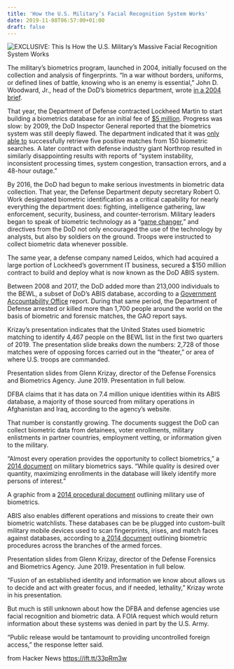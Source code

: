 ```yaml
---
title: 'How the U.S. Military’s Facial Recognition System Works'
date: 2019-11-08T06:57:00+01:00
draft: false
---
```


![](https://miro.medium.com/focal/1200/632/50/44/1*QwBzA2jKmHi5iUt8L-ox7w.jpeg "EXCLUSIVE: This Is How the U.S. Military’s Massive Facial Recognition System Works")  

The military’s biometrics program, launched in 2004, initially focused on the collection and analysis of fingerprints. “In a war without borders, uniforms, or defined lines of battle, knowing who is an enemy is essential,” John D. Woodward, Jr., head of the DoD’s biometrics department, wrote [in a 2004 brief](https://www.rand.org/content/dam/rand/pubs/reprints/2006/RAND_RP1183.pdf).

That year, the Department of Defense contracted Lockheed Martin to start building a biometrics database for an initial fee of [$5 million](https://gcn.com/articles/2004/10/07/incoming.aspx). Progress was slow: by 2009, the DoD Inspector General reported that the biometrics system was still deeply flawed. The department indicated that it was [only able to](https://www.dodig.mil/Portals/48/Documents/SAR/SAR-1-oct-2008-31-mar-2009.pdf?ver=2017-02-02-144706-227) successfully retrieve five positive matches from 150 biometric searches. A later contract with defense industry giant Northrop resulted in similarly disappointing results with reports of “system instability, inconsistent processing times, system congestion, transaction errors, and a 48-hour outage.”

By 2016, the DoD had begun to make serious investments in biometric data collection. That year, the Defense Department deputy secretary Robert O. Work designated biometric identification as a critical capability for nearly everything the department does: fighting, intelligence gathering, law enforcement, security, business, and counter-terrorism. Military leaders began to speak of biometric technology as a “[game changer](https://www.marines.mil/News/News-Display/Article/1394036/marine-corps-fields-game-changer-biometric-data-collection-system),” and directives from the DoD not only encouraged the use of the technology by analysts, but also by soldiers on the ground. Troops were instructed to collect biometric data whenever possible.

The same year, a defense company named Leidos, which had acquired a large portion of Lockheed’s government IT business, secured a $150 million contract to build and deploy what is now known as the DoD ABIS system.

Between 2008 and 2017, the DoD added more than 213,000 individuals to the BEWL, a subset of DoD’s ABIS database, according to a [Government Accountability Office](https://www.gao.gov/assets/690/686416.pdf) report. During that same period, the Department of Defense arrested or killed more than 1,700 people around the world on the basis of biometric and forensic matches, the GAO report says.

Krizay’s presentation indicates that the United States used biometric matching to identify 4,467 people on the BEWL list in the first two quarters of 2019. The presentation slide breaks down the numbers: 2,728 of those matches were of opposing forces carried out in the “theater,” or area of where U.S. troops are commanded.

Presentation slides from Glenn Krizay, director of the Defense Forensics and Biometrics Agency. June 2019. Presentation in full below.

DFBA claims that it has data on 7.4 million unique identities within its ABIS database, a majority of those sourced from military operations in Afghanistan and Iraq, according to the agency’s website.

That number is constantly growing. The documents suggest the DoD can collect biometric data from detainees, voter enrollments, military enlistments in partner countries, employment vetting, or information given to the military.

“Almost every operation provides the opportunity to collect biometrics,” a [2014 document](https://www.marines.mil/Portals/1/MCRP%203-33.1J%20BIOMETRICS%201.pdf) on military biometrics says. “While quality is desired over quantity, maximizing enrollments in the database will likely identify more persons of interest.”

A graphic from a [2014 procedural document](https://www.marines.mil/Portals/1/MCRP%203-33.1J%20BIOMETRICS%201.pdf) outlining military use of biometrics.

ABIS also enables different operations and missions to create their own biometric watchlists. These databases can be be plugged into custom-built military mobile devices used to scan fingerprints, irises, and match faces against databases, according to [a 2014 document](https://www.marines.mil/Portals/1/MCRP%203-33.1J%20BIOMETRICS%201.pdf) outlining biometric procedures across the branches of the armed forces.

Presentation slides from Glenn Krizay, director of the Defense Forensics and Biometrics Agency. June 2019. Presentation in full below.

“Fusion of an established identity and information we know about allows us to decide and act with greater focus, and if needed, lethality,” Krizay wrote in his presentation.

But much is still unknown about how the DFBA and defense agencies use facial recognition and biometric data. A FOIA request which would return information about these systems was denied in part by the U.S. Army.

“Public release would be tantamount to providing uncontrolled foreign access,” the response letter said.

  
  
from Hacker News https://ift.tt/33pRm3w